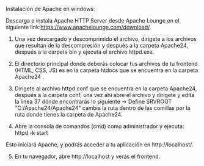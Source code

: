 Instalación de Apache en windows:

Descarga e instala Apache HTTP Server desde Apache Lounge en el siguiente link:https://www.apachelounge.com/download/.

1. Una vez descargado y descomprimido el archivo, dirígete a los archivos que resultan de la descompresión y después a la carpeta Apache24, después a la carpeta bin y ejecuta el archivo httpd.exe.

2. El directorio principal donde deberás colocar tus archivos de tu frontend (HTML, CSS, JS) es en la carpeta htdocs que se encuentra en la carpeta Apache24 .

3. Dirígete al archivo httpd.conf que se encuentra en la carpeta Apache24, después a la carpeta conf, una vez ahí abre el archivo y dirígete y edita la linea 37 dónde encontrarás lo siguiente -> Define SRVROOT "C:/Apache24/Apache24" cambia la ruta dentro de las comillas por la ruta donde tienes la carpeta de Apache24.

4. Abre la consola de comandos (cmd) como administrador y ejecuta:
httpd -k start

Esto iniciará Apache, y podrás acceder a tu aplicación en http://localhost/.

5. En tu navegador, abre http://localhost y verás el frontend.

